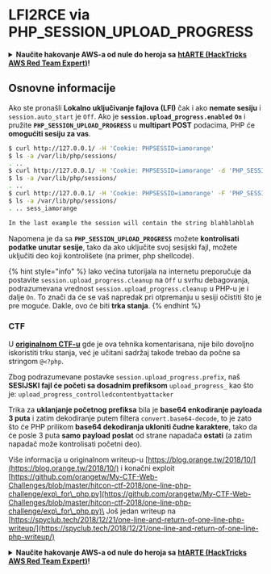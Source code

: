 # LFI2RCE via PHP\_SESSION\_UPLOAD\_PROGRESS

<details>

<summary><strong>Naučite hakovanje AWS-a od nule do heroja sa</strong> <a href="https://training.hacktricks.xyz/courses/arte"><strong>htARTE (HackTricks AWS Red Team Expert)</strong></a><strong>!</strong></summary>

Drugi načini podrške HackTricks-u:

* Ako želite da vidite **vašu kompaniju reklamiranu na HackTricks-u** ili **preuzmete HackTricks u PDF formatu** proverite [**SUBSCRIPTION PLANS**](https://github.com/sponsors/carlospolop)!
* Nabavite [**zvanični PEASS & HackTricks swag**](https://peass.creator-spring.com)
* Otkrijte [**The PEASS Family**](https://opensea.io/collection/the-peass-family), našu kolekciju ekskluzivnih [**NFT-ova**](https://opensea.io/collection/the-peass-family)
* **Pridružite se** 💬 [**Discord grupi**](https://discord.gg/hRep4RUj7f) ili [**telegram grupi**](https://t.me/peass) ili nas **pratite** na **Twitter-u** 🐦 [**@hacktricks\_live**](https://twitter.com/hacktricks\_live)**.**
* **Podelite svoje hakovanje trikove slanjem PR-ova na** [**HackTricks**](https://github.com/carlospolop/hacktricks) i [**HackTricks Cloud**](https://github.com/carlospolop/hacktricks-cloud) github repozitorijume.

</details>

## Osnovne informacije

Ako ste pronašli **Lokalno uključivanje fajlova (LFI)** čak i ako **nemate sesiju** i `session.auto_start` je `Off`. Ako je **`session.upload_progress.enabled`** **`On`** i pružite **`PHP_SESSION_UPLOAD_PROGRESS`** u **multipart POST** podacima, PHP će **omogućiti sesiju za vas**.

```bash
$ curl http://127.0.0.1/ -H 'Cookie: PHPSESSID=iamorange'
$ ls -a /var/lib/php/sessions/
. ..
$ curl http://127.0.0.1/ -H 'Cookie: PHPSESSID=iamorange' -d 'PHP_SESSION_UPLOAD_PROGRESS=blahblahblah'
$ ls -a /var/lib/php/sessions/
. ..
$ curl http://127.0.0.1/ -H 'Cookie: PHPSESSID=iamorange' -F 'PHP_SESSION_UPLOAD_PROGRESS=blahblahblah'  -F 'file=@/etc/passwd'
$ ls -a /var/lib/php/sessions/
. .. sess_iamorange

In the last example the session will contain the string blahblahblah
```

Napomena je da sa **`PHP_SESSION_UPLOAD_PROGRESS`** možete **kontrolisati podatke unutar sesije**, tako da ako uključite svoj sesijski fajl, možete uključiti deo koji kontrolišete (na primer, php shellcode).

{% hint style="info" %}
Iako većina tutorijala na internetu preporučuje da postavite `session.upload_progress.cleanup` na `Off` u svrhu debagovanja, podrazumevana vrednost `session.upload_progress.cleanup` u PHP-u je i dalje `On`. To znači da će se vaš napredak pri otpremanju u sesiji očistiti što je pre moguće. Dakle, ovo će biti **trka stanja**.
{% endhint %}

### CTF

U [**originalnom CTF-u**](https://blog.orange.tw/2018/10/) gde je ova tehnika komentarisana, nije bilo dovoljno iskoristiti trku stanja, već je učitani sadržaj takođe trebao da počne sa stringom `@<?php`.

Zbog podrazumevane postavke `session.upload_progress.prefix`, naš **SESIJSKI fajl će početi sa dosadnim prefiksom** `upload_progress_` kao što je: `upload_progress_controlledcontentbyattacker`

Trika za **uklanjanje početnog prefiksa** bila je **base64 enkodiranje payloada 3 puta** i zatim dekodiranje putem filtera `convert.base64-decode`, to je zato što će PHP prilikom **base64 dekodiranja ukloniti čudne karaktere**, tako da će posle 3 puta **samo** **payload** **poslat** od strane napadača **ostati** (a zatim napadač može kontrolisati početni deo).

Više informacija u originalnom writeup-u [https://blog.orange.tw/2018/10/](https://blog.orange.tw/2018/10/) i konačni exploit [https://github.com/orangetw/My-CTF-Web-Challenges/blob/master/hitcon-ctf-2018/one-line-php-challenge/exp\_for\_php.py](https://github.com/orangetw/My-CTF-Web-Challenges/blob/master/hitcon-ctf-2018/one-line-php-challenge/exp\_for\_php.py)\
Još jedan writeup na [https://spyclub.tech/2018/12/21/one-line-and-return-of-one-line-php-writeup/](https://spyclub.tech/2018/12/21/one-line-and-return-of-one-line-php-writeup/)

<details>

<summary><strong>Naučite hakovanje AWS-a od nule do heroja sa</strong> <a href="https://training.hacktricks.xyz/courses/arte"><strong>htARTE (HackTricks AWS Red Team Expert)</strong></a><strong>!</strong></summary>

Drugi načini da podržite HackTricks:

* Ako želite da vidite **vašu kompaniju reklamiranu na HackTricks** ili **preuzmete HackTricks u PDF formatu**, proverite [**SUBSCRIPTION PLANS**](https://github.com/sponsors/carlospolop)!
* Nabavite [**zvanični PEASS & HackTricks swag**](https://peass.creator-spring.com)
* Otkrijte [**The PEASS Family**](https://opensea.io/collection/the-peass-family), našu kolekciju ekskluzivnih [**NFT-ova**](https://opensea.io/collection/the-peass-family)
* **Pridružite se** 💬 [**Discord grupi**](https://discord.gg/hRep4RUj7f) ili [**telegram grupi**](https://t.me/peass) ili nas **pratite** na **Twitteru** 🐦 [**@hacktricks\_live**](https://twitter.com/hacktricks\_live)**.**
* **Podelite svoje hakovanje trikove slanjem PR-ova na** [**HackTricks**](https://github.com/carlospolop/hacktricks) i [**HackTricks Cloud**](https://github.com/carlospolop/hacktricks-cloud) github repozitorijume.

</details>
